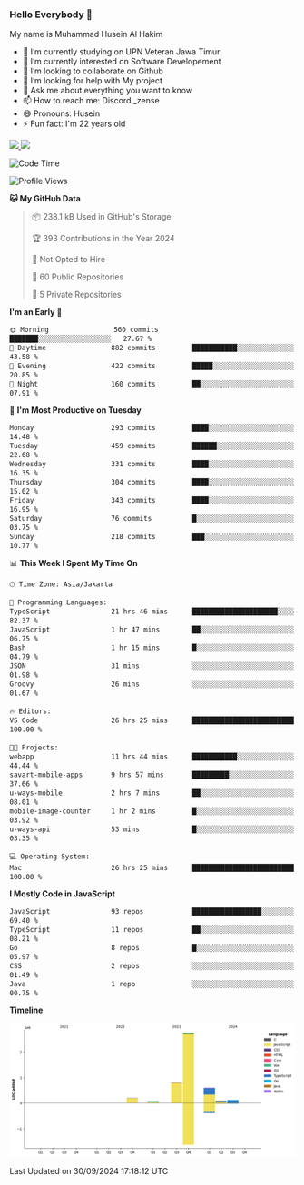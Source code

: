 ### Hello Everybody 👋

My name is Muhammad Husein Al Hakim

- 🔭 I’m currently studying on UPN Veteran Jawa Timur
- 🌱 I’m currently interested on Software Developement
- 👯 I’m looking to collaborate on Github
- 🤔 I’m looking for help with My project
- 💬 Ask me about everything you want to know
- 📫 How to reach me: Discord _zense
- 😄 Pronouns: Husein
- ⚡ Fun fact: I'm 22 years old

<p align="left">
<a href="https://github.com/huseinhq">
  <img height="180em" src="https://github-readme-stats-eight-theta.vercel.app/api?username=huseinhq&show_icons=true&theme=algolia&include_all_commits=true&count_private=true"/>
  <img height="180em" src="https://github-readme-stats-eight-theta.vercel.app/api/top-langs/?username=huseinhq&layout=compact&langs_count=8&theme=algolia"/>
</a>
</p>

<!--START_SECTION:waka-->
![Code Time](http://img.shields.io/badge/Code%20Time-1%2C474%20hrs%201%20min-blue)

![Profile Views](http://img.shields.io/badge/Profile%20Views-0-blue)

**🐱 My GitHub Data** 

> 📦 238.1 kB Used in GitHub's Storage 
 > 
> 🏆 393 Contributions in the Year 2024
 > 
> 🚫 Not Opted to Hire
 > 
> 📜 60 Public Repositories 
 > 
> 🔑 5 Private Repositories 
 > 
**I'm an Early 🐤** 

```text
🌞 Morning                560 commits         ███████░░░░░░░░░░░░░░░░░░   27.67 % 
🌆 Daytime                882 commits         ███████████░░░░░░░░░░░░░░   43.58 % 
🌃 Evening                422 commits         █████░░░░░░░░░░░░░░░░░░░░   20.85 % 
🌙 Night                  160 commits         ██░░░░░░░░░░░░░░░░░░░░░░░   07.91 % 
```
📅 **I'm Most Productive on Tuesday** 

```text
Monday                   293 commits         ████░░░░░░░░░░░░░░░░░░░░░   14.48 % 
Tuesday                  459 commits         ██████░░░░░░░░░░░░░░░░░░░   22.68 % 
Wednesday                331 commits         ████░░░░░░░░░░░░░░░░░░░░░   16.35 % 
Thursday                 304 commits         ████░░░░░░░░░░░░░░░░░░░░░   15.02 % 
Friday                   343 commits         ████░░░░░░░░░░░░░░░░░░░░░   16.95 % 
Saturday                 76 commits          █░░░░░░░░░░░░░░░░░░░░░░░░   03.75 % 
Sunday                   218 commits         ███░░░░░░░░░░░░░░░░░░░░░░   10.77 % 
```


📊 **This Week I Spent My Time On** 

```text
🕑︎ Time Zone: Asia/Jakarta

💬 Programming Languages: 
TypeScript               21 hrs 46 mins      █████████████████████░░░░   82.37 % 
JavaScript               1 hr 47 mins        ██░░░░░░░░░░░░░░░░░░░░░░░   06.75 % 
Bash                     1 hr 15 mins        █░░░░░░░░░░░░░░░░░░░░░░░░   04.79 % 
JSON                     31 mins             ░░░░░░░░░░░░░░░░░░░░░░░░░   01.98 % 
Groovy                   26 mins             ░░░░░░░░░░░░░░░░░░░░░░░░░   01.67 % 

🔥 Editors: 
VS Code                  26 hrs 25 mins      █████████████████████████   100.00 % 

🐱‍💻 Projects: 
webapp                   11 hrs 44 mins      ███████████░░░░░░░░░░░░░░   44.44 % 
savart-mobile-apps       9 hrs 57 mins       █████████░░░░░░░░░░░░░░░░   37.66 % 
u-ways-mobile            2 hrs 7 mins        ██░░░░░░░░░░░░░░░░░░░░░░░   08.01 % 
mobile-image-counter     1 hr 2 mins         █░░░░░░░░░░░░░░░░░░░░░░░░   03.92 % 
u-ways-api               53 mins             █░░░░░░░░░░░░░░░░░░░░░░░░   03.35 % 

💻 Operating System: 
Mac                      26 hrs 25 mins      █████████████████████████   100.00 % 
```

**I Mostly Code in JavaScript** 

```text
JavaScript               93 repos            █████████████████░░░░░░░░   69.40 % 
TypeScript               11 repos            ██░░░░░░░░░░░░░░░░░░░░░░░   08.21 % 
Go                       8 repos             █░░░░░░░░░░░░░░░░░░░░░░░░   05.97 % 
CSS                      2 repos             ░░░░░░░░░░░░░░░░░░░░░░░░░   01.49 % 
Java                     1 repo              ░░░░░░░░░░░░░░░░░░░░░░░░░   00.75 % 
```



**Timeline**

![Lines of Code chart](https://raw.githubusercontent.com/HuseinHQ/HuseinHQ/main/assets/bar_graph.png)


 Last Updated on 30/09/2024 17:18:12 UTC
<!--END_SECTION:waka-->
